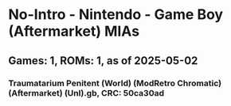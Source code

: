 # No-Intro - Nintendo - Game Boy (Aftermarket) MIAs
## Games: 1, ROMs: 1, as of 2025-05-02

### Traumatarium Penitent (World) (ModRetro Chromatic) (Aftermarket) (Unl).gb, CRC: 50ca30ad
